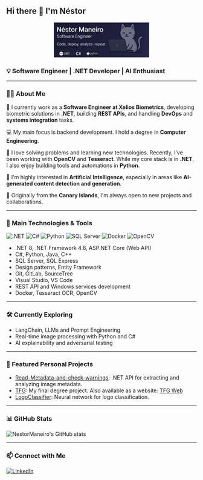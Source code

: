 ## Hi there 👋 I'm Néstor

<p align="center">
  <img src="https://raw.githubusercontent.com/NestorManeiro/NestorManeiro/main/banne2r.png" alt="Banner" width="50%" />
</p>

### 💡 Software Engineer | .NET Developer | AI Enthusiast

---

### 🧑‍💻 About Me

🎯 I currently work as a **Software Engineer at Xelios Biometrics**, developing biometric solutions in **.NET**, building **REST APIs**, and handling **DevOps** and **systems integration** tasks.

💻 My main focus is backend development. I hold a degree in **Computer Engineering**.

🚀 I love solving problems and learning new technologies. Recently, I’ve been working with **OpenCV** and **Tesseract**. While my core stack is in **.NET**, I also enjoy building tools and automations in **Python**.

🤖 I'm highly interested in **Artificial Intelligence**, especially in areas like **AI-generated content detection and generation**.

🌴 Originally from the **Canary Islands**, I'm always open to new projects and collaborations.

---

### 🧰 Main Technologies & Tools

![.NET](https://img.shields.io/badge/.NET-512BD4?style=for-the-badge&logo=dotnet&logoColor=white)
![C#](https://img.shields.io/badge/C%23-239120?style=for-the-badge&logo=c-sharp&logoColor=white)
![Python](https://img.shields.io/badge/Python-3776AB?style=for-the-badge&logo=python&logoColor=white)
![SQL Server](https://img.shields.io/badge/SQL_Server-CC2927?style=for-the-badge&logo=microsoft-sql-server&logoColor=white)
![Docker](https://img.shields.io/badge/Docker-2496ED?style=for-the-badge&logo=docker&logoColor=white)
![OpenCV](https://img.shields.io/badge/OpenCV-5C3EE8?style=for-the-badge&logo=opencv&logoColor=white)

- .NET 8, .NET Framework 4.8, ASP.NET Core (Web API)
- C#, Python, Java, C++
- SQL Server, SQL Express
- Design patterns, Entity Framework
- Git, GitLab, SourceTree
- Visual Studio, VS Code
- REST API and Windows services development
- Docker, Tesseract OCR, OpenCV

---

### 🛠️ Currently Exploring

- LangChain, LLMs and Prompt Engineering
- Real-time image processing with Python and C#
- AI explainability and adversarial testing

---

### 🌟 Featured Personal Projects

- [Read-Metadata-and-check-warnings](https://github.com/NestorManeiro/Read-Metadata-and-check-warnings): .NET API for extracting and analyzing image metadata.
- [TFG](https://github.com/NestorManeiro/TFG): My final degree project. Also available as a website: [TFG Web](https://nestormaneiro.github.io/TFG/)
- [LogoClassifier](https://github.com/NestorManeiro/LogoClassifier): Neural network for logo classification.

---

### 📊 GitHub Stats

![NestorManeiro's GitHub stats](https://github-readme-stats.vercel.app/api?username=NestorManeiro&show_icons=true&theme=radical)

---

### 📫 Connect with Me

[![LinkedIn](https://img.shields.io/badge/LinkedIn-blue?style=for-the-badge&logo=linkedin&logoColor=white)](https://www.linkedin.com/in/nestormaneiroperez/)
